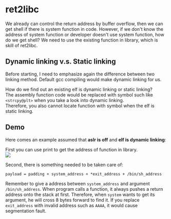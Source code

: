 # ret2libc
We already can control the return address by buffer overflow, then we can get shell if there is system function in code. However, if we don't know the address of system function or developer doesn't use system function, how do we get shell? We need to use the existing function in library, which is skill of ret2libc.

## Dynamic linking v.s. Static linking
Before starting, I need to emphasize again the difference between two linking method. Default gcc compiling would make dynamic linking for us.  
  
How do we find out an existing elf is dynamic linking or static linking?  
The assembly function code would be replaced with symbol such like `<strcpy@plt>` when you take a look into dynamic linking.  
Therefore, you also cannot locate function with symbol when the elf is static linking.  

## Demo
Here comes an example assumed that **aslr is off** and **elf is dynamic linking**:  
  
First you can use print to get the address of function in library.  
![](https://farm2.staticflickr.com/1935/44023365595_41a9945008_b.jpg)  

Second, there is something needed to be taken care of:  
```
payload = padding + system_address + *exit_address + /bin/sh_address
```
Remember to give a address between `system_address` and argument `/bin/sh_address`. When program calls a function, it always pushes a return address onto the stack at first. Therefore, when `system` wants to get its argument, he will cross 8 bytes forward to find it. If you replace `exit_address` with invalid address such as `AAAA`, it would cause segmentation fault. 


